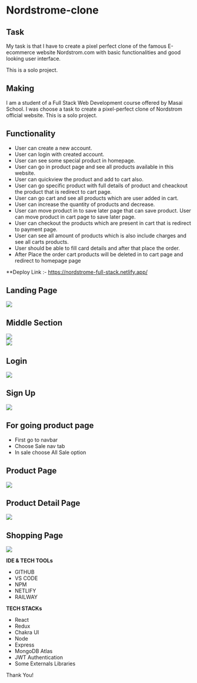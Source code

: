# Nordstrome-clone

## Task

My task is that I have to create a pixel perfect clone of the famous E-ecommerce website Nordstrom.com with basic functionalities and good looking user interface.

This is a solo project.

## Making

I am a student of a Full Stack Web Development course offered by Masai School. I was choose a task to create a pixel-perfect clone of Nordstrom official website.
This is a solo project.

## Functionality

- User can create a new account.
- User can login with created account.
- User can see some special product in homepage.
- User can go in product page and see all products available in this website.
- User can quickview the product and add to cart also.
- User can go specific product with full details of product and cheackout the product that is redirect to cart page.
- User can go cart and see all products which are user added in cart.
- User can increase the quantity of products and decrease.
- User can move product in to save later page that can save product.
  User can move product in cart page to save later page.
- User can checkout the products which are present in cart that is redirect to payment page.
- User can see all amount of products which is also include charges and see all carts products.
- User should be able to fill card details and after that place the order.
- After Place the order cart products will be deleted in to cart page and redirect to homepage page

\*\*Deploy Link :- https://nordstrome-full-stack.netlify.app/

## Landing Page

<img src="https://i.postimg.cc/jd39KKJ8/main.png" />

## Middle Section

<img src="https://i.postimg.cc/NMtCbjW0/homepage.png"/>
<br/>
<img src="https://i.postimg.cc/MGVryQ34/homepage2.png"/>

## Login

<img src="https://i.postimg.cc/4dwXvdW6/login-Page.png"/>

## Sign Up

<img src="https://i.postimg.cc/j5RsJN4q/signup-Page.png"/>

## For going product page

- First go to navbar
- Choose Sale nav tab
- In sale choose All Sale option

## Product Page

<img src="https://i.postimg.cc/y8wbgPjc/productpage.png"/>

## Product Detail Page

<img src="https://i.postimg.cc/J4zg9ttD/product-Detailspage2.png" />

## Shopping Page

<img src="https://i.postimg.cc/cCXzvGkL/shopingpage.png" />

**IDE & TECH TOOLs**

- GITHUB
- VS CODE
- NPM
- NETLIFY
- RAILWAY

**TECH STACKs**

- React
- Redux
- Chakra UI
- Node
- Express
- MongoDB Atlas
- JWT Authentication
- Some Externals Libraries

Thank You!
